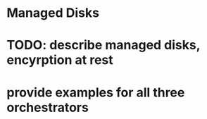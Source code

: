 # Managed Disks

# TODO: describe managed disks, encyrption at rest
# provide examples for all three orchestrators
